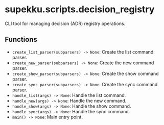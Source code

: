 # supekku.scripts.decision_registry

CLI tool for managing decision (ADR) registry operations.

## Functions

- `create_list_parser(subparsers) -> None`: Create the list command parser.
- `create_new_parser(subparsers) -> None`: Create the new command parser.
- `create_show_parser(subparsers) -> None`: Create the show command parser.
- `create_sync_parser(subparsers) -> None`: Create the sync command parser.
- `handle_list(args) -> None`: Handle the list command.
- `handle_new(args) -> None`: Handle the new command.
- `handle_show(args) -> None`: Handle the show command.
- `handle_sync(args) -> None`: Handle the sync command.
- `main() -> None`: Main entry point.
